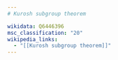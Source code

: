 ```yaml
---
# Kurosh subgroup theorem

wikidata: Q6446396
msc_classification: "20"
wikipedia_links:
  - "[[Kurosh subgroup theorem]]"
---
```

